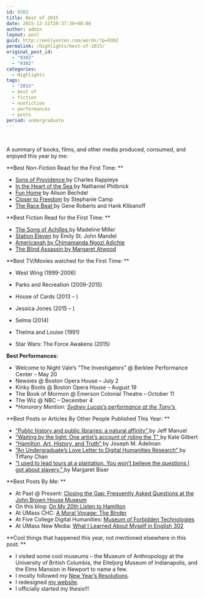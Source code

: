 ```yaml
---
id: 9302
title: Best of 2015
date: 2015-12-31T20:37:36+00:00
author: admin
layout: post
guid: http://emilyesten.com/words/?p=9302
permalink: /highlights/best-of-2015/
original_post_id:
  - "9302"
  - "9302"
categories:
  - Highlights
tags:
  - "2015"
  - best of
  - fiction
  - nonfiction
  - performances
  - posts
period: undergraduate
---
```

&nbsp;

A summary of books, films, and other media produced, consumed, and enjoyed this year by me:

<!--more-->

**Best Non-Fiction Read for the First Time: **

  * <a href="http://www.amazon.com/gp/product/B000N2HBRU/ref=dp-kindle-redirect?ie=UTF8&btkr=1" target="_blank">Sons of Providence </a>by Charles Rappleye
  * <a href="http://www.amazon.com/Heart-Sea-Tragedy-Whaleship-Essex-ebook/dp/B000OZ0NWQ/ref=sr_1_1?s=books&ie=UTF8&qid=1451592415&sr=1-1&keywords=In+the+Heart+of+the+Sea+by+Nathaniel+Philbrick" target="_blank">In the Heart of the Sea </a>by Nathaniel Philbrick
  * <a href="http://www.amazon.com/Fun-Home-Tragicomic-Alison-Bechdel-ebook/dp/B00DYEC8MC/ref=sr_1_1?s=books&ie=UTF8&qid=1451592437&sr=1-1&keywords=Fun+Home+by+Alison+Bechdel" target="_blank">Fun Home</a> by Alison Bechdel
  * <a href="http://www.amazon.com/Closer-Freedom-Enslaved-Resistance-Plantation/dp/0807855340/ref=sr_1_1?s=books&ie=UTF8&qid=1451592457&sr=1-1&keywords=Closer+to+Freedom+by+Stephanie+Camp" target="_blank">Closer to Freedom</a> by Stephanie Camp
  * <a href="http://www.amazon.com/Race-Beat-Rights-Struggle-Awakening-ebook/dp/B001B35IBQ/ref=sr_1_1?s=books&ie=UTF8&qid=1451592473&sr=1-1&keywords=The+Race+Beat+by+Gene+Roberts+and+Hank+Klibanoff" target="_blank">The Race Beat </a>by Gene Roberts and Hank Klibanoff

**Best Fiction Read for the First Time: **

  * <a href="http://www.amazon.com/Song-Achilles-Madeline-Miller-ebook/dp/B006IE2IO8/ref=sr_1_1?s=books&ie=UTF8&qid=1451592494&sr=1-1&keywords=The+Song+of+Achilles+by+Madeline+Miller" target="_blank">The Song of Achilles </a>by Madeline Miller
  * <a href="http://www.amazon.com/Station-Eleven-Emily-John-Mandel-ebook/dp/B00J1IQUYM/ref=sr_1_1?s=books&ie=UTF8&qid=1451592509&sr=1-1&keywords=Station+Eleven+by+Emily+St.+John+Mandel" target="_blank">Station Eleven</a> by Emily St. John Mandel
  * <a href="http://www.amazon.com/Americanah-Ala-Notable-Books-Adults-ebook/dp/B00A9ET4MC/ref=sr_1_1?s=books&ie=UTF8&qid=1451592523&sr=1-1&keywords=Americanah+by+Chimamanda+Ngozi+Adichie" target="_blank">Americanah by Chimamanda Ngozi Adichie</a>
  * <a href="http://www.amazon.com/Blind-Assassin-Novel-Margaret-Atwood-ebook/dp/B0012D1CYW/ref=sr_1_1?s=books&ie=UTF8&qid=1451592536&sr=1-1&keywords=The+Blind+Assassin+by+Margaret+Atwood" target="_blank">The Blind Assassin by Margaret Atwood</a>

**Best TV/Movies watched for the First Time: **

  * West Wing (1999-2006)
  * Parks and Recreation (2009-2015)
  * House of Cards (2013 &#8211; )
  * Jessica Jones (2015 &#8211; )

  * Selma (2014)
  * Thelma and Louise (1991)
  * Star Wars: The Force Awakens (2015)

**Best Performances:**

  * Welcome to Night Vale&#8217;s &#8220;The Investigators&#8221; @ Berklee Performance Center &#8211; May 20
  * Newsies @ Boston Opera House &#8211; July 2
  * Kinky Boots @ Boston Opera House &#8211; August 19
  * The Book of Mormon @ Emerson Colonial Theatre &#8211; October 11
  * The Wiz @ NBC &#8211; December 4
  * *_Honorary Mention: <a href="https://www.youtube.com/watch?v=pMAuesRJm1E" target="_blank">Sydney Lucas&#8217;s performance at the Tony&#8217;s </a>_

**Best Posts or Articles By Other People Published This Year: **

  * <a href="http://publichistorycommons.org/public-history-and-public-libraries/" target="_blank">&#8220;Public history and public libraries: a natural affinity&#8221; </a>by Jeff Manuel
  * <a href="https://t.co/m6OkoEY2s6" target="_blank">&#8220;Waiting by the light: One artist&#8217;s account of riding the T&#8221; </a>by Kate Gilbert
  * <a href="http://earlyamericanists.com/2015/08/31/hamilton-art-history-and-truth/" target="_blank">&#8220;Hamilton, Art, History, and Truth&#8221; </a>by Joseph M. Adelman
  * <a href="https://www.hastac.org/blogs/tiffany-chan/2015/06/03/undergraduates-love-letter-digital-humanities-research" target="_blank">&#8220;An Undergraduate&#8217;s Love Letter to Digital Humanities Research&#8221; </a>by Tiffany Chan
  * <a href="http://www.vox.com/2015/6/29/8847385/what-i-learned-from-leading-tours-about-slavery-at-a-plantation" target="_blank">&#8220;I used to lead tours at a plantation. You won&#8217;t believe the questions I got about slavery.&#8221; </a>by Margaret Biser

**Best Posts By Me: **

  * At Past @ Present: <a href="https://umasshistory.wordpress.com/2015/09/24/closing-the-gap-frequently-asked-questions-at-the-john-brown-house-museum/" target="_blank">Closing the Gap: Frequently Asked Questions at the John Brown House Museum</a>
  * On this blog: <a href="http://emilyesten.com/words/my-work/on-my-20th-listen-to-hamilton-broadway-early-american-republic/#more-9271" target="_blank">On My 20th Listen to Hamilton</a>
  * At UMass CHC: <a href="https://www.honors.umass.edu/blog/eesten/moral-voyage-binder" target="_blank">A Moral Voyage: The Binder</a>
  * At Five College Digital Humanities: <a href="http://5colldh.org/museum-of-forbidden-technologies/" target="_blank">Museum of Forbidden Technologies</a>
  * At UMass New Media: <a href="http://emilyesten.com/words/english-302/what-i-learned-about-myself-in-english-302/" target="_blank">What I Learned About Myself in English 302</a>

**Cool things that happened this year, not mentioned elsewhere in this post: **

  * I visited some cool museums &#8211; the Museum of Anthropology at the University of British Columbia, the Eiteljorg Museum of Indianapolis, and the Elms Mansion in Newport to name a few.
  * I mostly followed my <a href="http://emilyesten.com/words/my-work/2015-a-year-in-resolutions/" target="_blank">New Year&#8217;s Resolutions</a>.
  * I redesigned <a href="http://www.emilyesten.com" target="_blank">my website</a>.
  * I officially started my thesis!!!
